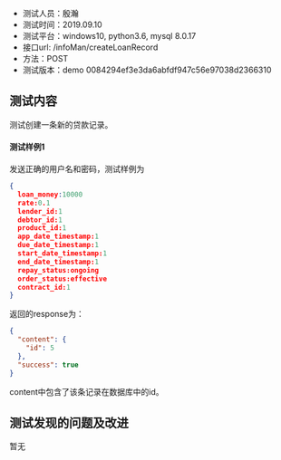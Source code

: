 + 测试人员：殷瀚
+ 测试时间：2019.09.10
+ 测试平台：windows10, python3.6, mysql 8.0.17
+ 接口url: /infoMan/createLoanRecord
+ 方法：POST
+ 测试版本：demo 0084294ef3e3da6abfdf947c56e97038d2366310

## 测试内容

测试创建一条新的贷款记录。

#### 测试样例1

发送正确的用户名和密码，测试样例为

``` json
{
  loan_money:10000
  rate:0.1
  lender_id:1
  debtor_id:1
  product_id:1
  app_date_timestamp:1
  due_date_timestamp:1
  start_date_timestamp:1
  end_date_timestamp:1
  repay_status:ongoing
  order_status:effective
  contract_id:1
}
```

返回的response为：

``` json
{
  "content": {
    "id": 5
  },
  "success": true
}
```

content中包含了该条记录在数据库中的id。

## 测试发现的问题及改进

暂无
